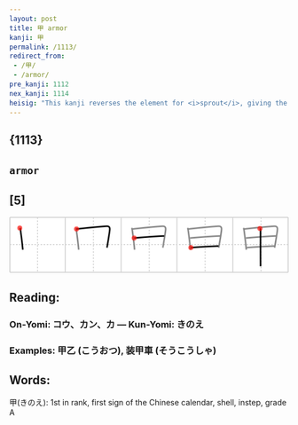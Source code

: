 ```yaml
---
layout: post
title: 甲 armor
kanji: 甲
permalink: /1113/
redirect_from:
 - /甲/
 - /armor/
pre_kanji: 1112
nex_kanji: 1114
heisig: "This kanji reverses the element for <i>sprout</i>, giving the image of roots being sent down into the earth by a seed planted in the <i>rice field</i>. From there you must invent a connection to the keyword, <b>armor</b>."
---
```


## {1113}

## `armor`

## [5]

<div class="stroke"><img src="../images/E794B2.png" /></div>

## Reading:

### On-Yomi: コウ、カン、カ &mdash; Kun-Yomi: きのえ

### Examples: 甲乙 (こうおつ), 装甲車 (そうこうしゃ)

## Words:

甲(きのえ): 1st in rank, first sign of the Chinese calendar, shell, instep, grade A
